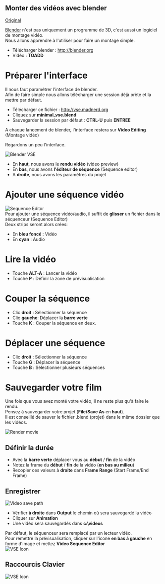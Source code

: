Monter des vidéos avec blender
------------------------------------------
[Original](http://github.com/tutoblender/videoEdit)

[Blender](http://blender.org) n'est pas uniquement un programme de 3D, c'est aussi un logiciel de montage vidéo.      
Nous allons apprendre à l'utiliser pour faire un montage simple.     
 
* Télécharger blender : http://blender.org
* Vidéo : ******TOADD******

# Préparer l'interface
Il nous faut paramétrer l'interface de blender.     
Afin de faire simple nous allons télécharger une session déjà prète et la mettre par défaut.    

* Télécharger ce fichier : http://vse.madnerd.org
* Cliquez sur **minimal_vse.blend**
* Sauvegarder la session par défaut : **CTRL-U** puis **ENTREE**

A chaque lancement de blender, l'interface restera sur **Video Editing** (Montage vidéo)     

Regardons un peu l'interface.   

![Blender VSE](https://github.com/tutoblender/videoEdit/raw/master/doc/interface.jpg)
* En **haut**, nous avons le **rendu vidéo** (video preview)
* En **bas**, nous avons **l'éditeur de séquence** (Sequence editor)
* A **droite**, nous avons les paramètres du projet

# Ajouter une séquence vidéo

![Sequence Editor](https://github.com/tutoblender/videoEdit/raw/master/doc/sequence.jpg)   
Pour ajouter une séquence vidéo/audio, il suffit de **glisser** un fichier dans le séquenceur (Sequence Editor)   
Deux strips seront alors crées:   
* En **bleu foncé** : Vidéo
* En **cyan** : Audio 

# Lire la vidéo
* Touche **ALT-A** : Lancer la vidéo
* Touche **P** : Définir la zone de prévisualisation

# Couper la séquence
* Clic **droit** : Sélectionner la séquence
* Clic **gauche**: Déplacer la **barre verte**
* Touche **K** : Couper la séquence en deux.

# Déplacer une séquence 
* Clic **droit** : Sélectionner la séquence
* Touche **G** : Déplacer la séquence
* Touche **B** : Sélectionner plusieurs séquences 

# Sauvegarder votre film
Une fois que vous avez monté votre vidéo, il ne reste plus qu'à faire le rendu.   
Pensez à sauvegarder votre projet (**File/Save As** en **haut**).    
Il est conseillé de sauver le fichier .blend (projet) dans le même dossier que les vidéos.

![Render movie](https://github.com/tutoblender/videoEdit/raw/master/doc/render.jpg)   
## Définir la durée 
* Avec la **barre verte** déplacer vous au **début** / **fin** de la vidéo
* Notez la frame du  **début** / **fin** de la vidéo (**en bas au milieu**)
* Recopier ces valeurs à **droite** dans **Frame Range** (Start Frame/End Frame)

## Enregistrer
![Video save path](https://github.com/tutoblender/videoEdit/raw/master/doc/save.jpg)    
* Vérifier **à droite** dans **Output** le chemin où sera sauvegardé la vidéo    
* Cliquer sur **Animation** 
* Une vidéo sera sauvegardés dans **c:\videos**    

Par défaut, le séquenceur sera remplacé par un lecteur vidéo.      
Pour remettre la prévisualisation, cliquer sur l'icone **en bas à gauche** en forme d'image et mettez **Video Sequence Editor**     
![VSE Icon](https://github.com/tutoblender/videoEdit/raw/master/doc/vseicon.jpg)       

## Raccourcis Clavier
![VSE Icon](https://github.com/tutoblender/videoEdit/raw/master/doc/shortcuts.png) 
